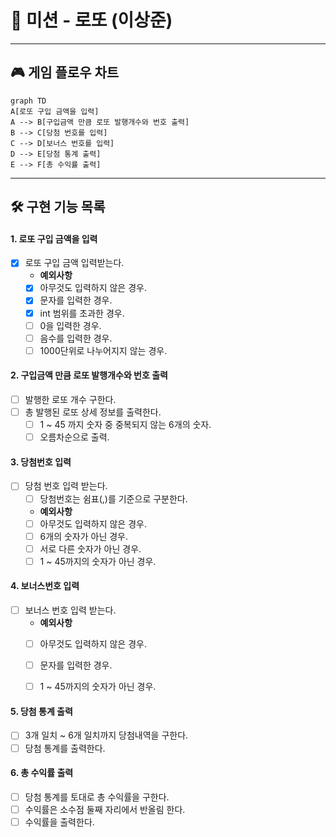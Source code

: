 # 🎰︎ 미션 - 로또 (이상준)

---

## 🎮 게임 플로우 차트
```mermaid
graph TD
A[로또 구입 금액을 입력]
A --> B[구입금액 만큼 로또 발행개수와 번호 출력]
B --> C[당첨 번호를 입력]
C --> D[보너스 번호를 입력]
D --> E[당첨 통계 출력]
E --> F[총 수익률 출력]
```

---

## 🛠 구현 기능 목록
#### 1. 로또 구입 금액을 입력
- [x] 로또 구입 금액 입력받는다.
  - **예외사항**
  - [x] 아무것도 입력하지 않은 경우.
  - [x] 문자를 입력한 경우.
  - [x] int 범위를 초과한 경우.
  - [ ] 0을 입력한 경우.
  - [ ] 음수를 입력한 경우.
  - [ ] 1000단위로 나누어지지 않는 경우.

#### 2. 구입금액 만큼 로또 발행개수와 번호 출력
- [ ] 발행한 로또 개수 구한다.
- [ ] 총 발행된 로또 상세 정보를 출력한다.
  - [ ] 1 ~ 45 까지 숫자 중 중복되지 않는 6개의 숫자.
  - [ ] 오름차순으로 출력.

#### 3. 당첨번호 입력
- [ ] 당첨 번호 입력 받는다.
  - [ ] 당첨번호는 쉼표(,)를 기준으로 구분한다.
  - **예외사항**
  - [ ] 아무것도 입력하지 않은 경우.
  - [ ] 6개의 숫자가 아닌 경우.
  - [ ] 서로 다른 숫자가 아닌 경우.
  - [ ] 1 ~ 45까지의 숫자가 아닌 경우.

#### 4. 보너스번호 입력
- [ ] 보너스 번호 입력 받는다.
  - **예외사항**
  - [ ] 아무것도 입력하지 않은 경우.
  - [ ] 문자를 입력한 경우.
  - [ ] 1 ~ 45까지의 숫자가 아닌 경우.


#### 5. 당첨 통계 출력
- [ ] 3개 일치 ~ 6개 일치까지 당첨내역을 구한다.
- [ ] 당첨 통계를 출력한다.

#### 6. 총 수익률 출력
- [ ] 당첨 통계를 토대로 총 수익률을 구한다.
- [ ] 수익률은 소수점 둘째 자리에서 반올림 한다.
- [ ] 수익률을 출력한다.
